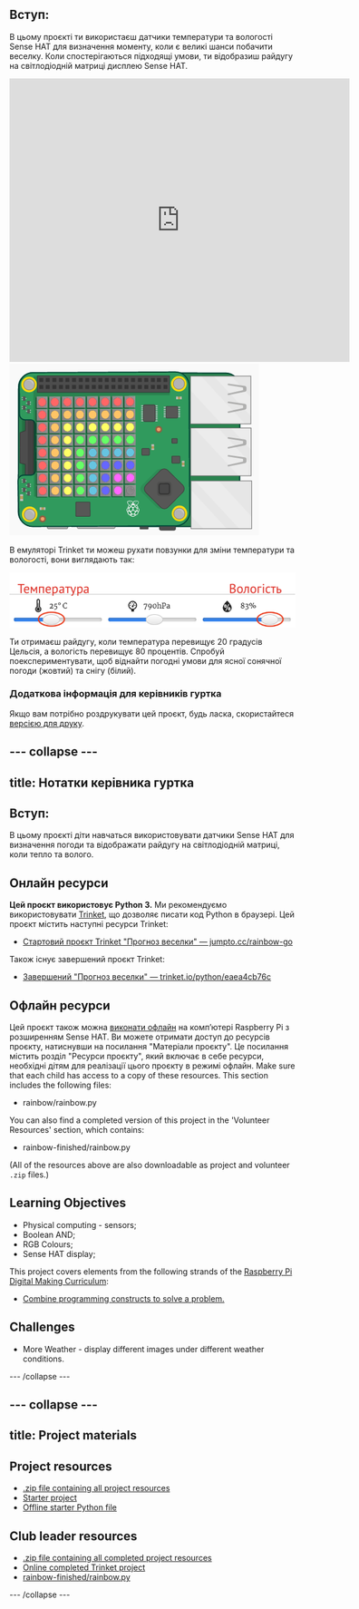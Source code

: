## Вступ:

В цьому проєкті ти використаєш датчики температури та вологості Sense HAT для визначення моменту, коли є великі шанси побачити веселку. Коли спостерігаються підходящі умови, ти відобразиш райдугу на світлодіодній матриці дисплею Sense HAT.

<div class="trinket">
  <iframe src="https://trinket.io/embed/python/eaea4cb76c?outputOnly=true&start=result" width="600" height="500" frameborder="0" marginwidth="0" marginheight="0" allowfullscreen mark="crwd-mark">
</iframe> <img src="images/rainbow-final.png" />
</div>

В емуляторі Trinket ти можеш рухати повзунки для зміни температури та вологості, вони виглядають так:

![screenshot](images/rainbow-sliders.png)

Ти отримаєш райдугу, коли температура перевищує 20 градусів Цельсія, а вологість перевищує 80 процентів. Спробуй поекспериментувати, щоб віднайти погодні умови для ясної сонячної погоди (жовтий) та снігу (білий).

### Додаткова інформація для керівників гуртка

Якщо вам потрібно роздрукувати цей проєкт, будь ласка, скористайтеся [версією для друку](https://projects.raspberrypi.org/en/projects/rainbow-predictor/print).

## \--- collapse \---

## title: Нотатки керівника гуртка

## Вступ:

В цьому проєкті діти навчаться використовувати датчики Sense HAT для визначення погоди та відображати райдугу на світлодіодній матриці, коли тепло та волого.

## Онлайн ресурси

**Цей проєкт використовує Python 3.** Ми рекомендуємо використовувати [Trinket](https://trinket.io/), що дозволяє писати код Python в браузері. Цей проєкт містить наступні ресурси Trinket:

* [Стартовий проєкт Trinket "Прогноз веселки" — jumpto.cc/rainbow-go](http://jumpto.cc/rainbow-go)

Також існує завершений проєкт Trinket:

* [Завершений "Прогноз веселки" — trinket.io/python/eaea4cb76c](https://trinket.io/python/eaea4cb76c)

## Офлайн ресурси

Цей проєкт також можна [виконати офлайн](https://www.codeclubprojects.org/en-GB/resources/physical-sense-hat/) на комп’ютері Raspberry Pi з розширенням Sense HAT. Ви можете отримати доступ до ресурсів проєкту, натиснувши на посилання "Матеріали проєкту". Це посилання містить розділ "Ресурси проєкту", який включає в себе ресурси, необхідні дітям для реалізації цього проєкту в режимі офлайн. Make sure that each child has access to a copy of these resources. This section includes the following files:

* rainbow/rainbow.py

You can also find a completed version of this project in the 'Volunteer Resources' section, which contains:

* rainbow-finished/rainbow.py

(All of the resources above are also downloadable as project and volunteer `.zip` files.)

## Learning Objectives

* Physical computing - sensors;
* Boolean AND; 
* RGB Colours;
* Sense HAT display;

This project covers elements from the following strands of the [Raspberry Pi Digital Making Curriculum](http://rpf.io/curriculum):

* [Combine programming constructs to solve a problem.](https://www.raspberrypi.org/curriculum/programming/builder)

## Challenges

* More Weather - display different images under different weather conditions. 

\--- /collapse \---

## \--- collapse \---

## title: Project materials

## Project resources

* [.zip file containing all project resources](resources/rainbow-project-resources.zip)
* [Starter project](http://jumpto.cc/rainbow-go)
* [Offline starter Python file](resources/rainbow-rainbow.py)

## Club leader resources

* [.zip file containing all completed project resources](resources/rainbow-volunteer-resources.zip)
* [Online completed Trinket project](https://trinket.io/python/eaea4cb76c)
* [rainbow-finished/rainbow.py](resources/rainbow-final-rainbow.py)

\--- /collapse \---
